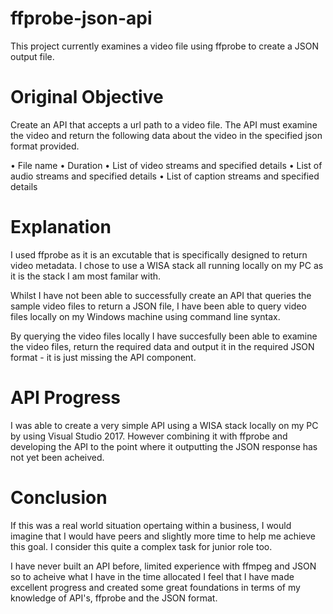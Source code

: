 # ffprobe-json-api
This project currently examines a video file using ffprobe to create a JSON output file.

# Original Objective
Create an API that accepts a url path to a video file. The API must examine the video and return the following data about the video in the specified json format provided.

• File name
• Duration
• List of video streams and specified details
• List of audio streams and specified details
• List of caption streams and specified details

# Explanation
I used ffprobe as it is an excutable that is specifically designed to return video metadata. I chose to use a WISA stack all running locally on my PC as it is the stack I am most familar with.

Whilst I have not been able to successfully create an API that queries the sample video files to return a JSON file, I have been able to query video files locally on my Windows machine using command line syntax.

By querying the video files locally I have succesfully been able to examine the video files, return the required data and output it in the required JSON format - it is just missing the API component.

# API Progress
I was able to create a very simple API using a WISA stack locally on my PC by using Visual Studio 2017. However combining it with ffprobe and developing the API to the point where it outputting the JSON response has not yet been acheived.

# Conclusion
If this was a real world situation opertaing within a business, I would imagine that I would have peers and slightly more time to help me achieve this goal. I consider this quite a complex task for junior role too.

I have never built an API before, limited experience with ffmpeg and JSON so to acheive what I have in the time allocated I feel that I have made excellent progress and created some great foundations in terms of my knowledge of API's, ffprobe and the JSON format.
